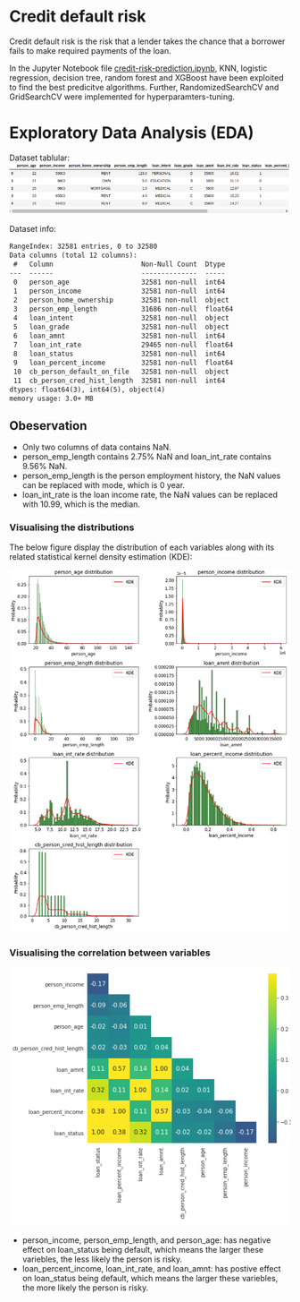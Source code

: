 # Credit default risk
Credit default risk is the risk that a lender takes the chance that a borrower fails to make required payments of the loan.

In the Jupyter Notebook file [credit-risk-prediction.ipynb](https://github.com/alilajevardi/Risk-Modelling/blob/main/credit-risk-prediction.ipynb), KNN, logistic regression, decision tree, random forest and XGBoost have been exploited to find the best predicitve algorithms. Further, RandomizedSearchCV and GridSearchCV were implemented for hyperparamters-tuning.

# Exploratory Data Analysis (EDA)
Dataset tablular:
![Dataset table](https://github.com/alilajevardi/Risk-Modelling/blob/main/artifacts/01_tabular.png)

Dataset info:
``` text
RangeIndex: 32581 entries, 0 to 32580
Data columns (total 12 columns):
 #   Column                      Non-Null Count  Dtype  
---  ------                      --------------  -----  
 0   person_age                  32581 non-null  int64  
 1   person_income               32581 non-null  int64  
 2   person_home_ownership       32581 non-null  object 
 3   person_emp_length           31686 non-null  float64
 4   loan_intent                 32581 non-null  object 
 5   loan_grade                  32581 non-null  object 
 6   loan_amnt                   32581 non-null  int64  
 7   loan_int_rate               29465 non-null  float64
 8   loan_status                 32581 non-null  int64  
 9   loan_percent_income         32581 non-null  float64
 10  cb_person_default_on_file   32581 non-null  object 
 11  cb_person_cred_hist_length  32581 non-null  int64  
dtypes: float64(3), int64(5), object(4)
memory usage: 3.0+ MB
```

## Obeservation
- Only two columns of data contains NaN.
- person_emp_length contains 2.75% NaN and loan_int_rate contains 9.56% NaN.
- person_emp_length is the person employment history, the NaN values can be replaced with mode, which is 0 year.
- loan_int_rate is the loan income rate, the NaN values can be replaced with 10.99, which is the median.

### Visualising the distributions
The below figure display the distribution of each variables along with its related statistical kernel density estimation (KDE):

![Visulising distribution](https://github.com/alilajevardi/Risk-Modelling/blob/main/artifacts/02_KDE.png)


### Visualising the correlation between variables

![Visulising correlations](https://github.com/alilajevardi/Risk-Modelling/blob/main/artifacts/04_loan_status_corr.png)

- person_income, person_emp_length, and person_age: has negative effect on loan_status being default, which means the larger these variebles, the less likely the person is risky.
- loan_percent_income, loan_int_rate, and loan_amnt: has postive effect on loan_status being default, which means the larger these variebles, the more likely the person is risky.












